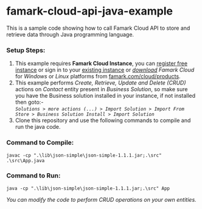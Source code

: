 # famark-cloud-api-java-example
This is a sample code showing how to call Famark Cloud API to store and retrieve data through Java programming language.

### Setup Steps:
1. This example requires **Famark Cloud Instance**, you can [register free instance](https://www.famark.com/Install/?ic=FreeDev) or sign in to your [existing instance](https://www.famark.com/) or [*download*](https://www.famark.com/cloud/products.htm) *Famark Cloud* for *Windows* or *Linux* platforms from [famark.com/cloud/products](https://www.famark.com/cloud/products.htm).
2. This example performs *Create, Retrieve, Update and Delete (CRUD)* actions on *Contact* entity present in *Business Solution*, so make sure you have the Business solution installed in your instance, if not installed then goto:-  
*`Solutions > more actions (...) > Import Solution > Import From Store > Business Solution Install > Import Solution`*
3. Clone this repository and use the following commands to compile and run the java code.

### Command to Compile:

`javac -cp ".\lib\json-simple\json-simple-1.1.1.jar;.\src" .\src\App.java`

### Command to Run:

`java -cp ".\lib\json-simple\json-simple-1.1.1.jar;.\src" App`

*You can modify the code to perform CRUD operations on your own entities.*
